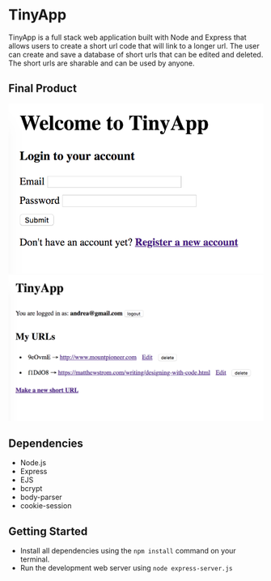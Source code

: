 # TinyApp
TinyApp is a full stack web application built with Node and Express that allows users to create a short url code that will link to a longer url. The user can create and save a database of short urls that can be edited and deleted. The short urls are sharable and can be used by anyone.

## Final Product
!["Login Screen"](screenshots/login.png)
!["Main page"](screenshots/urls-index.png)

## Dependencies
* Node.js
* Express
* EJS
* bcrypt
* body-parser
* cookie-session

## Getting Started

* Install all dependencies using the `npm install` command on your terminal.
* Run the development web server using `node express-server.js`

